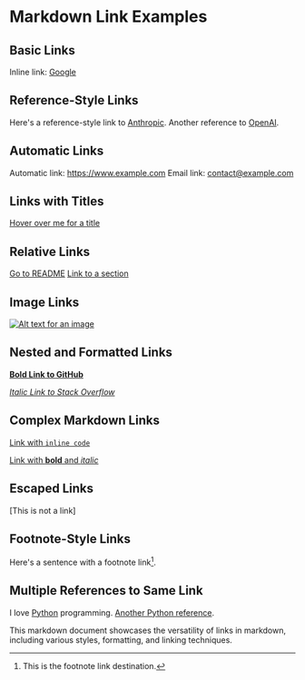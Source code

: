 # Markdown Link Examples

## Basic Links

Inline link: [Google](https://www.google.com)

## Reference-Style Links

Here's a reference-style link to [Anthropic][1].
Another reference to [OpenAI][2].

[1]: https://www.anthropic.com
[2]: https://www.openai.com

## Automatic Links

Automatic link: <https://www.example.com>
Email link: <contact@example.com>

## Links with Titles

[Hover over me for a title](https://www.example.com "This is a link title")

## Relative Links

[Go to README](./README.md)
[Link to a section](#basic-links)

## Image Links

[![Alt text for an image](https://example.com/image.jpg)](https://example.com/full-image)

## Nested and Formatted Links

**[Bold Link to GitHub](https://www.github.com)**

*[Italic Link to Stack Overflow](https://stackoverflow.com)*

## Complex Markdown Links

[Link with `inline code`](https://www.example.com)

[Link with **bold** and *italic*](https://www.example.com)

## Escaped Links

\[This is not a link\]

## Footnote-Style Links

Here's a sentence with a footnote link[^1].

[^1]: This is the footnote link destination.

## Multiple References to Same Link

I love [Python][python-link] programming. [Another Python reference][python-link].

[python-link]: https://www.python.org

This markdown document showcases the versatility of links in markdown, including various styles, formatting, and linking techniques.